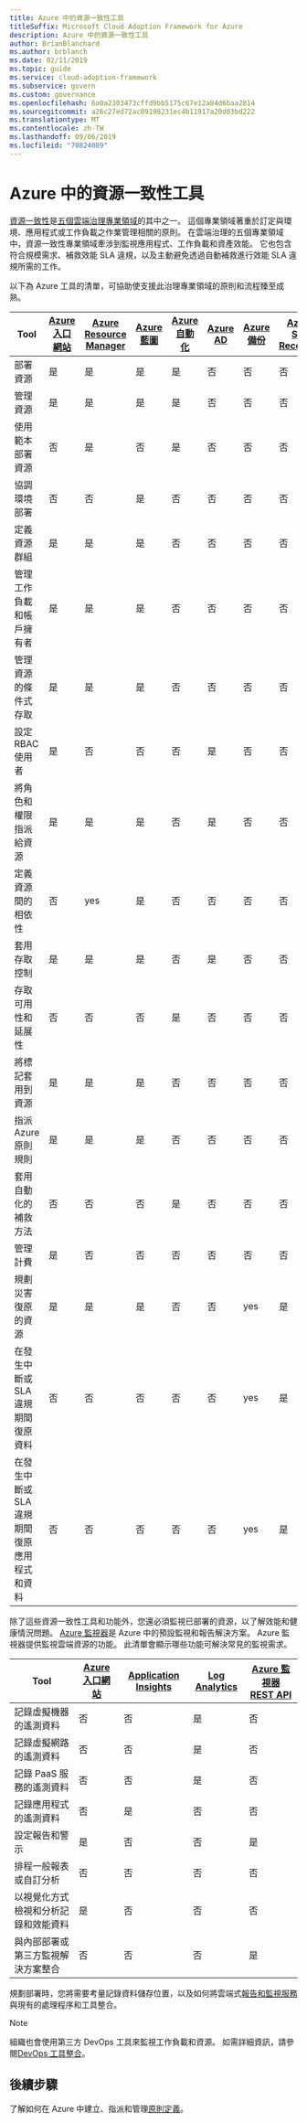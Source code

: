 ```yaml
---
title: Azure 中的資源一致性工具
titleSuffix: Microsoft Cloud Adoption Framework for Azure
description: Azure 中的資源一致性工具
author: BrianBlanchard
ms.author: brblanch
ms.date: 02/11/2019
ms.topic: guide
ms.service: cloud-adoption-framework
ms.subservice: govern
ms.custom: governance
ms.openlocfilehash: 6a0a2303473cffd9bb5175c67e12a84d6baa2814
ms.sourcegitcommit: a26c27ed72ac89198231ec4b11917a20d03bd222
ms.translationtype: MT
ms.contentlocale: zh-TW
ms.lasthandoff: 09/06/2019
ms.locfileid: "70824089"
---
```

# <a name="resource-consistency-tools-in-azure"></a>Azure 中的資源一致性工具

[資源一致性](index.md)是[五個雲端治理專業領域](../governance-disciplines.md)的其中之一。 這個專業領域著重於訂定與環境、應用程式或工作負載之作業管理相關的原則。 在雲端治理的五個專業領域中，資源一致性專業領域牽涉到監視應用程式、工作負載和資產效能。 它也包含符合規模需求、補救效能 SLA 違規，以及主動避免透過自動補救進行效能 SLA 違規所需的工作。

以下為 Azure 工具的清單，可協助使支援此治理專業領域的原則和流程臻至成熟。

| Tool | [Azure 入口網站](https://azure.microsoft.com/features/azure-portal)  | [Azure Resource Manager](/azure/azure-resource-manager/resource-group-overview)  | [Azure 藍圖](/azure/governance/blueprints/overview) | [Azure 自動化](/azure/automation/automation-intro) | [Azure AD](/azure/active-directory/fundamentals/active-directory-whatis) | [Azure 備份](/azure/backup/backup-introduction-to-azure-backup) | [Azure Site Recovery](/azure/site-recovery/site-recovery-overview) |
|---------|---------|---------|---------|---------|---------|---------|---------|
| 部署資源                             | 是 | 是 | 是 | 是 | 否  | 否 | 否 |
| 管理資源                             | 是 | 是 | 是 | 是 | 否  | 否 | 否 |
| 使用範本部署資源             | 否  | 是 | 否  | 是 | 否  | 否 | 否 |
| 協調環境部署          | 否  | 否  | 是 | 否  | 否  | 否 | 否 |
| 定義資源群組                       | 是 | 是 | 是 | 否  | 否  | 否 | 否 |
| 管理工作負載和帳戶擁有者           | 是 | 是 | 是 | 否  | 否  | 否 | 否 |
| 管理資源的條件式存取       | 是 | 是 | 是 | 否  | 否  | 否 | 否 |
| 設定 RBAC 使用者                         | 是 | 否  | 否  | 否  | 是 | 否 | 否 |
| 將角色和權限指派給資源 | 是 | 是 | 是 | 否  | 是 | 否 | 否 |
| 定義資源間的相依性        | 否  | yes | 是 | 否  | 否  | 否 | 否 |
| 套用存取控制                         | 是 | 是 | 是 | 否  | 是 | 否 | 否 |
| 存取可用性和延展性          | 否  | 否  | 否  | 是 | 否  | 否 | 否 |
| 將標記套用到資源                      | 是 | 是 | 是 | 否  | 否  | 否 | 否 |
| 指派 Azure 原則規則                    | 是 | 是 | 是 | 否  | 否  | 否 | 否 |
| 套用自動化的補救方法                  | 否  | 否  | 否  | 是 | 否  | 否 | 否 |
| 管理計費                               | 是 | 否  | 否  | 否  | 否  | 否 | 否 |
| 規劃災害復原的資源         | 是 | 是 | 是 | 否  | 否  | yes | 是 |
|在發生中斷或 SLA 違規期間復原資料     | 否 | 否  | 否  | 否  | 否  | yes | 是 |
|在發生中斷或 SLA 違規期間復原應用程式和資料     | 否 | 否  | 否  | 否  | 否  | yes | 是 |

除了這些資源一致性工具和功能外，您還必須監視已部署的資源，以了解效能和健康情況問題。 [Azure 監視器](/azure/azure-monitor/overview)是 Azure 中的預設監視和報告解決方案。 Azure 監視器提供監視雲端資源的功能。 此清單會顯示哪些功能可解決常見的監視需求。

| Tool | [Azure 入口網站](https://azure.microsoft.com/features/azure-portal) | [Application Insights](/azure/application-insights/app-insights-overview) | [Log Analytics](/azure/azure-monitor/log-query/log-query-overview) | [Azure 監視器 REST API](/rest/api/monitor) |
|----------------------------------------------------|--------------|----------------------|---------------|------------------------|
| 記錄虛擬機器的遙測資料                 | 否           | 否                   | 是           | 否                     |
| 記錄虛擬網路的遙測資料              | 否           | 否                   | 是           | 否                     |
| 記錄 PaaS 服務的遙測資料                   | 否           | 否                   | 是           | 否                     |
| 記錄應用程式的遙測資料                     | 否           | 是                  | 否            | 否                     |
| 設定報告和警示                       | 是          | 否                   | 否            | 是                    |
| 排程一般報表或自訂分析        | 否           | 否                   | 否            | 否                     |
| 以視覺化方式檢視和分析記錄和效能資料     | 是          | 否                   | 否            | 否                     |
| 與內部部署或第三方監視解決方案整合     | 否           | 否                   | 否            | 是                    |

規劃部署時，您將需要考量記錄資料儲存位置，以及如何將雲端式[報告和監視服務](../../decision-guides/log-and-report/index.md)與現有的處理程序和工具整合。

> [!NOTE]
> 組織也會使用第三方 DevOps 工具來監視工作負載和資源。 如需詳細資訊，請參閱[DevOps 工具整合](https://azure.microsoft.com/products/devops-tool-integrations)。

## <a name="next-steps"></a>後續步驟

了解如何在 Azure 中建立、指派和管理[原則定義](/azure/governance/policy)。
